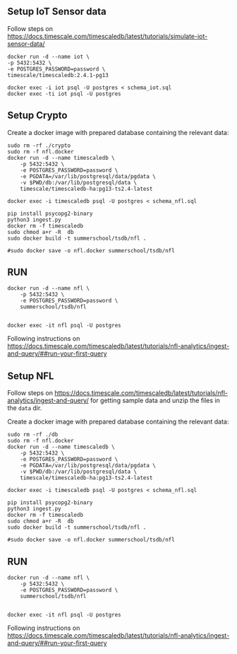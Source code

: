 ## Setup IoT Sensor data
Follow steps on https://docs.timescale.com/timescaledb/latest/tutorials/simulate-iot-sensor-data/

    docker run -d --name iot \
    -p 5432:5432 \
    -e POSTGRES_PASSWORD=password \
    timescale/timescaledb:2.4.1-pg13

    docker exec -i iot psql -U postgres < schema_iot.sql
    docker exec -ti iot psql -U postgres

## Setup Crypto
Create a docker image with prepared database containing the relevant data:

    sudo rm -rf ./crypto
    sudo rm -f nfl.docker
    docker run -d --name timescaledb \
        -p 5432:5432 \
        -e POSTGRES_PASSWORD=password \
        -e PGDATA=/var/lib/postgresql/data/pgdata \
        -v $PWD/db:/var/lib/postgresql/data \
        timescale/timescaledb-ha:pg13-ts2.4-latest
    
    docker exec -i timescaledb psql -U postgres < schema_nfl.sql

    pip install psycopg2-binary
    python3 ingest.py
    docker rm -f timescaledb
    sudo chmod a+r -R  db
    sudo docker build -t summerschool/tsdb/nfl .

    #sudo docker save -o nfl.docker summerschool/tsdb/nfl


## RUN

    docker run -d --name nfl \
        -p 5432:5432 \
        -e POSTGRES_PASSWORD=password \
        summerschool/tsdb/nfl
    

    docker exec -it nfl psql -U postgres

Following instructions on https://docs.timescale.com/timescaledb/latest/tutorials/nfl-analytics/ingest-and-query/##run-your-first-query


## Setup NFL

Follow steps on https://docs.timescale.com/timescaledb/latest/tutorials/nfl-analytics/ingest-and-query/ for getting sample data and unzip the files in the `data` dir.

Create a docker image with prepared database containing the relevant data:

    sudo rm -rf ./db
    sudo rm -f nfl.docker
    docker run -d --name timescaledb \
        -p 5432:5432 \
        -e POSTGRES_PASSWORD=password \
        -e PGDATA=/var/lib/postgresql/data/pgdata \
        -v $PWD/db:/var/lib/postgresql/data \
        timescale/timescaledb-ha:pg13-ts2.4-latest
    
    docker exec -i timescaledb psql -U postgres < schema_nfl.sql

    pip install psycopg2-binary
    python3 ingest.py
    docker rm -f timescaledb
    sudo chmod a+r -R  db
    sudo docker build -t summerschool/tsdb/nfl .

    #sudo docker save -o nfl.docker summerschool/tsdb/nfl


## RUN 

    docker run -d --name nfl \
        -p 5432:5432 \
        -e POSTGRES_PASSWORD=password \
        summerschool/tsdb/nfl
    

    docker exec -it nfl psql -U postgres

Following instructions on https://docs.timescale.com/timescaledb/latest/tutorials/nfl-analytics/ingest-and-query/##run-your-first-query
